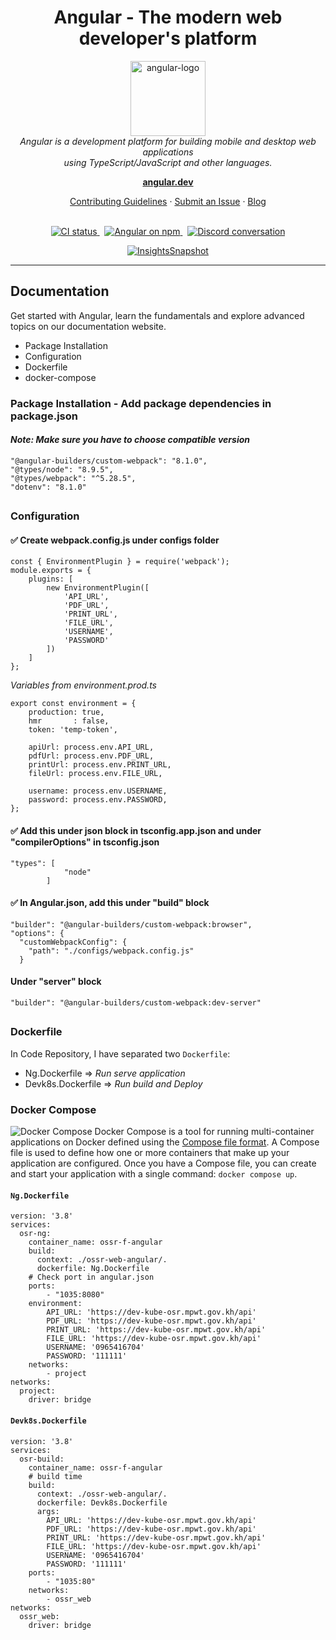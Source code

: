<h1 align="center">Angular - The modern web developer's platform</h1>

<p align="center">
  <img src="https://upload.wikimedia.org/wikipedia/commons/thumb/c/cf/Angular_full_color_logo.svg/512px-Angular_full_color_logo.svg.png" alt="angular-logo" width="120px" height="120px"/>
  <br>
  <em>Angular is a development platform for building mobile and desktop web applications
    <br> using TypeScript/JavaScript and other languages.</em>
  <br>
</p>

<p align="center">
  <a href="https://angular.dev/"><strong>angular.dev</strong></a>
  <br>
</p>

<p align="center">
  <a href="CONTRIBUTING.md">Contributing Guidelines</a>
  ·
  <a href="https://github.com/angular/angular/issues">Submit an Issue</a>
  ·
  <a href="https://blog.angular.io/">Blog</a>
  <br>
  <br>
</p>

<p align="center">
  <a href="https://circleci.com/gh/angular/workflows/angular/tree/main">
    <img src="https://img.shields.io/circleci/build/github/angular/angular/main.svg?logo=circleci&logoColor=fff&label=CircleCI" alt="CI status" />
  </a>&nbsp;
  <a href="https://www.npmjs.com/@angular/core">
    <img src="https://img.shields.io/npm/v/@angular/core.svg?logo=npm&logoColor=fff&label=NPM+package&color=limegreen" alt="Angular on npm" />
  </a>&nbsp;
  <a href="https://discord.gg/angular">
    <img src="https://img.shields.io/discord/463752820026376202.svg?logo=discord&logoColor=fff&label=Discord&color=7389d8" alt="Discord conversation" />
  </a>
</p>

<p align="center">
  <a href="https://app.circleci.com/insights/github/angular/angular/workflows/default_workflow?branch=main">
    <img src="https://dl.circleci.com/insights-snapshot/gh/angular/angular/main/default_workflow/badge.svg" alt="InsightsSnapshot" />
  </a>
</p>

<hr>

## Documentation

Get started with Angular, learn the fundamentals and explore advanced topics on our documentation website.

- Package Installation
- Configuration
- Dockerfile
- docker-compose

### Package Installation - Add package dependencies in package.json 
#### *Note: Make sure you have to choose compatible version*
```
"@angular-builders/custom-webpack": "8.1.0",
"@types/node": "8.9.5",
"@types/webpack": "^5.28.5",
"dotenv": "8.1.0"
```
##
### Configuration
#### ✅ Create webpack.config.js under configs folder
```
const { EnvironmentPlugin } = require('webpack');
module.exports = {
    plugins: [
        new EnvironmentPlugin([
            'API_URL',
            'PDF_URL',
            'PRINT_URL',
            'FILE_URL',
            'USERNAME',
            'PASSWORD'
        ])
    ]
};
```
*Variables from environment.prod.ts*
```
export const environment = {
    production: true,
    hmr       : false, 
    token: 'temp-token',

    apiUrl: process.env.API_URL,
    pdfUrl: process.env.PDF_URL,
    printUrl: process.env.PRINT_URL,
    fileUrl: process.env.FILE_URL,

    username: process.env.USERNAME,
    password: process.env.PASSWORD,
};
```
#### ✅ Add this under json block in tsconfig.app.json and under "compilerOptions" in tsconfig.json
```
"types": [
            "node"
        ]
```
#### ✅ In Angular.json, add this under "build" block
```
"builder": "@angular-builders/custom-webpack:browser",
"options": {
  "customWebpackConfig": {
    "path": "./configs/webpack.config.js"
  }
```
#### Under "server" block
```
"builder": "@angular-builders/custom-webpack:dev-server"
```
##
### Dockerfile
In Code Repository, I have separated two `Dockerfile`:
  - Ng.Dockerfile => *Run serve application*
  - Devk8s.Dockerfile => *Run build and Deploy*

### Docker Compose
![Docker Compose](logo.png?raw=true "Docker Compose Logo")
Docker Compose is a tool for running multi-container applications on Docker
defined using the [Compose file format](https://compose-spec.io).
A Compose file is used to define how one or more containers that make up
your application are configured.
Once you have a Compose file, you can create and start your application with a
single command: `docker compose up`.

#### `Ng.Dockerfile`
```
version: '3.8'
services:
  osr-ng:
    container_name: ossr-f-angular
    build:
      context: ./ossr-web-angular/.
      dockerfile: Ng.Dockerfile
    # Check port in angular.json
    ports:
        - "1035:8080"
    environment:
        API_URL: 'https://dev-kube-osr.mpwt.gov.kh/api'
        PDF_URL: 'https://dev-kube-osr.mpwt.gov.kh/api'
        PRINT_URL: 'https://dev-kube-osr.mpwt.gov.kh/api'
        FILE_URL: 'https://dev-kube-osr.mpwt.gov.kh/api'
        USERNAME: '0965416704'
        PASSWORD: '111111'
    networks:
        - project
networks:
  project:
    driver: bridge
```
#### `Devk8s.Dockerfile`
```
version: '3.8'
services:
  osr-build:
    container_name: ossr-f-angular
    # build time
    build:
      context: ./ossr-web-angular/.
      dockerfile: Devk8s.Dockerfile
      args:
        API_URL: 'https://dev-kube-osr.mpwt.gov.kh/api'
        PDF_URL: 'https://dev-kube-osr.mpwt.gov.kh/api'
        PRINT_URL: 'https://dev-kube-osr.mpwt.gov.kh/api'
        FILE_URL: 'https://dev-kube-osr.mpwt.gov.kh/api'
        USERNAME: '0965416704'
        PASSWORD: '111111'
    ports:
        - "1035:80"
    networks:
        - ossr_web
networks:
  ossr_web:
    driver: bridge
```
